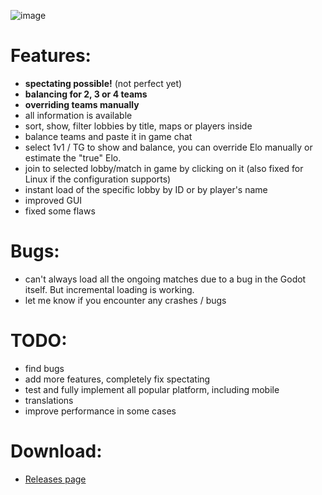 ![image](https://github.com/user-attachments/assets/da93e9ec-e177-4725-b0c9-138090e0779a)

# Features:
- **spectating possible!**  (not perfect yet)
- **balancing for 2, 3 or 4 teams**
- **overriding teams manually**
- all information is available
- sort, show, filter lobbies by title, maps or players inside
 - balance teams and paste it in game chat
- select 1v1 / TG to show and balance, you can override Elo manually or estimate the "true" Elo.
- join to selected lobby/match in game by clicking on it (also fixed for Linux if the configuration supports)
- instant load of the specific lobby by ID or by player's name
- improved GUI
- fixed some flaws

# Bugs:
- can't always load all the ongoing matches due to a bug in the Godot itself. But incremental loading is working.
- let me know if you encounter any crashes / bugs

# TODO:
- find bugs
- add more features, completely fix spectating
- test and fully implement all popular platform, including mobile
- translations
- improve performance in some cases
  
# Download:
- [Releases page](https://github.com/DjSapsan/AoE-2-DE-Lobby-Simulator/releases/latest)
